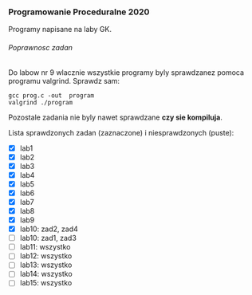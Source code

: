 ### Programowanie Proceduralne 2020
Programy napisane na laby GK.

###### Poprawnosc zadan
Do labow nr 9 wlacznie wszystkie programy byly sprawdzanez pomoca 
programu valgrind. Sprawdz sam:
```
gcc prog.c -out  program
valgrind ./program
```
Pozostale zadania nie byly nawet sprawdzane **czy sie kompiluja**.

Lista sprawdzonych zadan (zaznaczone) i niesprawdzonych (puste):
- [x] lab1
- [x] lab2
- [x] lab3
- [x] lab4
- [x] lab5
- [x] lab6
- [x] lab7
- [x] lab8
- [x] lab9
- [x] lab10: zad2, zad4
- [ ] lab10: zad1, zad3
- [ ] lab11: wszystko
- [ ] lab12: wszystko
- [ ] lab13: wszystko
- [ ] lab14: wszystko
- [ ] lab15: wszystko
